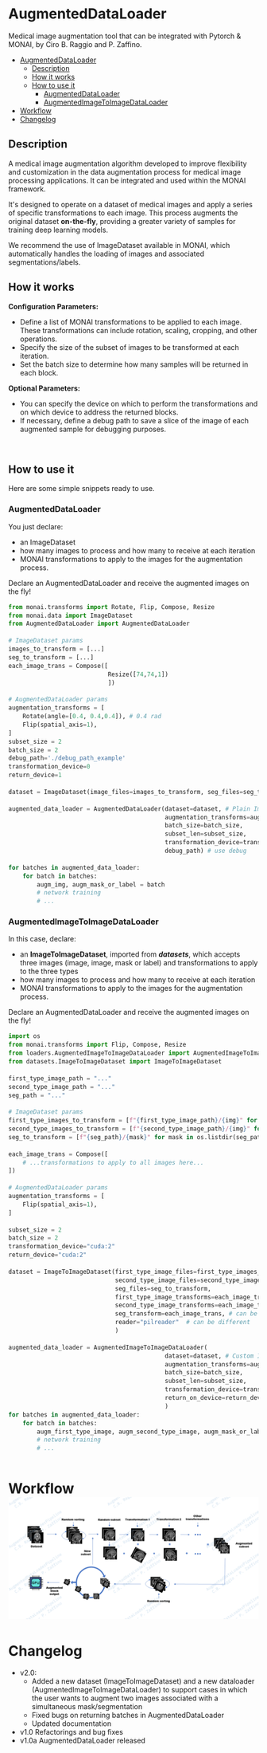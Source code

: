 # AugmentedDataLoader
Medical image augmentation tool that can be integrated with Pytorch & MONAI, by Ciro B. Raggio and P. Zaffino.

- [AugmentedDataLoader](#augmenteddataloader)
  - [Description](#description)
  - [How it works](#how-it-works)
  - [How to use it](#how-to-use-it)
    - [AugmentedDataLoader](#augmenteddataloader-1)
    - [AugmentedImageToImageDataLoader](#augmentedimagetoimagedataloader)
- [Workflow](#workflow)
- [Changelog](#changelog)
  
## Description
A medical image augmentation algorithm developed to improve flexibility and customization in the data augmentation process for medical image processing applications. It can be integrated and used within the MONAI framework.

It's designed to operate on a dataset of medical images and apply a series of specific transformations to each image. This process augments the original dataset **on-the-fly**, providing a greater variety of samples for training deep learning models.

We recommend the use of ImageDataset available in MONAI, which automatically handles the loading of images and associated segmentations/labels.

## How it works

**Configuration Parameters:**
- Define a list of MONAI transformations to be applied to each image. These transformations can include rotation, scaling, cropping, and other operations.
- Specify the size of the subset of images to be transformed at each iteration.
- Set the batch size to determine how many samples will be returned in each block.

**Optional Parameters:**
- You can specify the device on which to perform the transformations and on which device to address the returned blocks.
- If necessary, define a debug path to save a slice of the image of each augmented sample for debugging purposes.
  
<br>

## How to use it
Here are some simple snippets ready to use.

### AugmentedDataLoader
You just declare:
- an ImageDataset 
- how many images to process and how many to receive at each iteration 
- MONAI transformations to apply to the images for the augmentation process. 

Declare an AugmentedDataLoader and receive the augmented images on the fly!

```python
from monai.transforms import Rotate, Flip, Compose, Resize
from monai.data import ImageDataset
from AugmentedDataLoader import AugmentedDataLoader

# ImageDataset params
images_to_transform = [...]
seg_to_transform = [...]
each_image_trans = Compose([
                            Resize([74,74,1])
                            ])

# AugmentedDataLoader params
augmentation_transforms = [
    Rotate(angle=[0.4, 0.4,0.4]), # 0.4 rad
    Flip(spatial_axis=1),
]
subset_size = 2
batch_size = 2
debug_path='./debug_path_example'
transformation_device=0
return_device=1

dataset = ImageDataset(image_files=images_to_transform, seg_files=seg_to_transform, transform=each_image_trans, seg_transform=each_image_trans)

augmented_data_loader = AugmentedDataLoader(dataset=dataset, # Plain ImageDataset
                                            augmentation_transforms=augmentation_transforms, 
                                            batch_size=batch_size, 
                                            subset_len=subset_size, 
                                            transformation_device=transformation_device, 
                                            debug_path) # use debug 

for batches in augmented_data_loader:
    for batch in batches:
        augm_img, augm_mask_or_label = batch
        # network training
        # ...

```

### AugmentedImageToImageDataLoader
In this case, declare:
- an **ImageToImageDataset**, imported from ***datasets***, which accepts three images (image, image, mask or label) and transformations to apply to the three types
- how many images to process and how many to receive at each iteration
- MONAI transformations to apply to the images for the augmentation process. 

Declare an AugmentedDataLoader and receive the augmented images on the fly!

```python
import os
from monai.transforms import Flip, Compose, Resize
from loaders.AugmentedImageToImageDataLoader import AugmentedImageToImageDataLoader
from datasets.ImageToImageDataset import ImageToImageDataset

first_type_image_path = "..."
second_type_image_path = "..."
seg_path = "..."

# ImageDataset params
first_type_images_to_transform = [f"{first_type_image_path}/{img}" for img in os.listdir(first_type_image_path)]
second_type_images_to_transform = [f"{second_type_image_path}/{img}" for img in os.listdir(second_type_image_path)]
seg_to_transform = [f"{seg_path}/{mask}" for mask in os.listdir(seg_path)]

each_image_trans = Compose([
    # ...transformations to apply to all images here...
])

# AugmentedDataLoader params
augmentation_transforms = [
    Flip(spatial_axis=1),
]

subset_size = 2
batch_size = 2
transformation_device="cuda:2"
return_device="cuda:2"

dataset = ImageToImageDataset(first_type_image_files=first_type_images_to_transform,
                              second_type_image_files=second_type_images_to_transform,
                              seg_files=seg_to_transform, 
                              first_type_image_transforms=each_image_trans, 
                              second_type_image_transforms=each_image_trans, # can be different
                              seg_transform=each_image_trans, # can be different
                              reader="pilreader"  # can be different
                              )

augmented_data_loader = AugmentedImageToImageDataLoader(
                                            dataset=dataset, # Custom ImageToImageDataset
                                            augmentation_transforms=augmentation_transforms, 
                                            batch_size=batch_size, 
                                            subset_len=subset_size, 
                                            transformation_device=transformation_device, 
                                            return_on_device=return_device
                                            )
for batches in augmented_data_loader:
    for batch in batches:
        augm_first_type_image, augm_second_type_image, augm_mask_or_label = batch
        # network training
        # ...
    
```
# Workflow![AugmentedDataLoaderWorkflow](/assets/workflow.png)

# Changelog
- v2.0:
    - Added a new dataset (ImageToImageDataset) and a new dataloader (AugmentedImageToImageDataLoader) to support cases in which the user wants to augment two images associated with a simultaneous mask/segmentation
    - Fixed bugs on returning batches in AugmentedDataLoader
    - Updated documentation
- v1.0 Refactorings and bug fixes
- v1.0a AugmentedDataLoader released